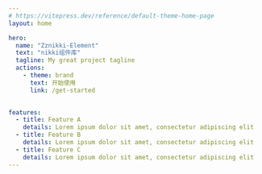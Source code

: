 ```yaml
---
# https://vitepress.dev/reference/default-theme-home-page
layout: home

hero:
  name: "Zznikki-Element"
  text: "nikki组件库"
  tagline: My great project tagline
  actions:
    - theme: brand
      text: 开始使用
      link: /get-started
    

features:
  - title: Feature A
    details: Lorem ipsum dolor sit amet, consectetur adipiscing elit
  - title: Feature B
    details: Lorem ipsum dolor sit amet, consectetur adipiscing elit
  - title: Feature C
    details: Lorem ipsum dolor sit amet, consectetur adipiscing elit
---
```


